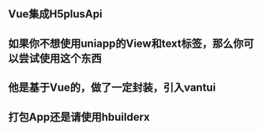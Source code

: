 ## Vue集成H5plusApi
## 如果你不想使用uniapp的View和text标签，那么你可以尝试使用这个东西
## 他是基于Vue的，做了一定封装，引入vantui
## 打包App还是请使用hbuilderx
